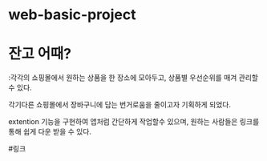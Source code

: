 # web-basic-project

# 잔고 어때?
:각각의 쇼핑몰에서 원하는 상품을 한 장소에 모아두고,
상품별 우선순위를 매겨 관리할 수 있다.

각기다른 쇼핑몰에서 장바구니에 담는 번거로움을 줄이고자 
기획하게 되었다.

extention 기능을 구현하여 앱처럼 간단하게 작업할수 있으며, 
원하는 사람들은 링크를 통해 쉽게 다운 받을 수 있다.

#링크